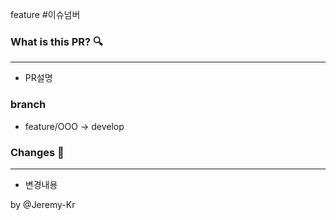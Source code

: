 feature #이슈넘버

### What is this PR? 🔍
---
- PR설명

### branch
- feature/OOO -> develop

### Changes 📝
---
- 변경내용

by @Jeremy-Kr 

